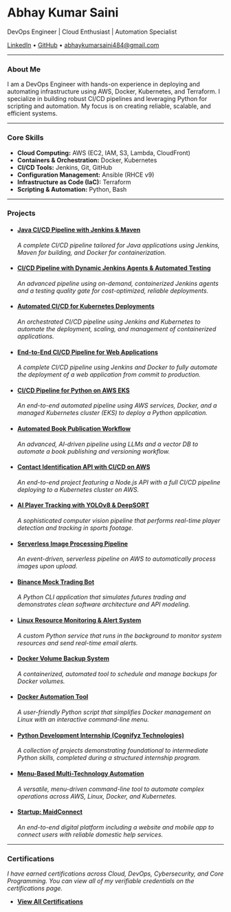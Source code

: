 # Abhay Kumar Saini

DevOps Engineer | Cloud Enthusiast | Automation Specialist

[LinkedIn](https://linkedin.com/in/abhay-kumar-saini-571891264) • [GitHub](https://github.com/githubabhay2003) • <abhaykumarsaini484@gmail.com>

---

### About Me

I am a DevOps Engineer with hands-on experience in deploying and automating infrastructure using AWS, Docker, Kubernetes, and Terraform. I specialize in building robust CI/CD pipelines and leveraging Python for scripting and automation. My focus is on creating reliable, scalable, and efficient systems.

---

### Core Skills

* **Cloud Computing:** AWS (EC2, IAM, S3, Lambda, CloudFront)
* **Containers & Orchestration:** Docker, Kubernetes
* **CI/CD Tools:** Jenkins, Git, GitHub
* **Configuration Management:** Ansible (RHCE v9)
* **Infrastructure as Code (IaC):** Terraform
* **Scripting & Automation:** Python, Bash

---

### Projects

* #### [Java CI/CD Pipeline with Jenkins & Maven](projects/jenkins-pac-java-webapp-pipeline.md)
  *A complete CI/CD pipeline tailored for Java applications using Jenkins, Maven for building, and Docker for containerization.*
  
* #### [CI/CD Pipeline with Dynamic Jenkins Agents & Automated Testing](projects/jenkins-dynamic-agent-pipeline.md)
  *An advanced pipeline using on-demand, containerized Jenkins agents and a testing quality gate for cost-optimized, reliable deployments.*

* #### [Automated CI/CD for Kubernetes Deployments](projects/jenkins-kubernetes-pipeline.md)
  *An orchestrated CI/CD pipeline using Jenkins and Kubernetes to automate the deployment, scaling, and management of containerized applications.*

* #### [End-to-End CI/CD Pipeline for Web Applications](projects/jenkins-docker-pipeline.md)
  *A complete CI/CD pipeline using Jenkins and Docker to fully automate the deployment of a web application from commit to production.*

* #### [CI/CD Pipeline for Python on AWS EKS](projects/cicd-app-project.md)
  *An end-to-end automated pipeline using AWS services, Docker, and a managed Kubernetes cluster (EKS) to deploy a Python application.*

* #### [Automated Book Publication Workflow](projects/book-pipeline-project.md)
  *An advanced, AI-driven pipeline using LLMs and a vector DB to automate a book publishing and versioning workflow.*

* #### [Contact Identification API with CI/CD on AWS](projects/contact-api-project.md)
  *An end-to-end project featuring a Node.js API with a full CI/CD pipeline deploying to a Kubernetes cluster on AWS.*

* #### [AI Player Tracking with YOLOv8 & DeepSORT](projects/player-tracking-project.md)
  *A sophisticated computer vision pipeline that performs real-time player detection and tracking in sports footage.*

* #### [Serverless Image Processing Pipeline](projects/serverless-project.md)
  *An event-driven, serverless pipeline on AWS to automatically process images upon upload.*

* #### [Binance Mock Trading Bot](projects/trading-bot-project.md)
  *A Python CLI application that simulates futures trading and demonstrates clean software architecture and API modeling.*

* #### [Linux Resource Monitoring & Alert System](projects/lrmas-project.md)
  *A custom Python service that runs in the background to monitor system resources and send real-time email alerts.*

* #### [Docker Volume Backup System](projects/docker-backup-project.md)
  *A containerized, automated tool to schedule and manage backups for Docker volumes.*

* #### [Docker Automation Tool](projects/docker-automation-project.md)
  *A user-friendly Python script that simplifies Docker management on Linux with an interactive command-line menu.*

* #### [Python Development Internship (Cognifyz Technologies)](projects/python-internship-project.md)
  *A collection of projects demonstrating foundational to intermediate Python skills, completed during a structured internship program.*

* #### [Menu-Based Multi-Technology Automation](projects/menu-project.md)
  *A versatile, menu-driven command-line tool to automate complex operations across AWS, Linux, Docker, and Kubernetes.*
  
* #### [Startup: MaidConnect](projects/maidconnect-project.md)
  *An end-to-end digital platform including a website and mobile app to connect users with reliable domestic help services.*
---

### Certifications

*I have earned certifications across Cloud, DevOps, Cybersecurity, and Core Programming. You can view all of my verifiable credentials on the certifications page.*

* **[View All Certifications](./certifications.md)** 
